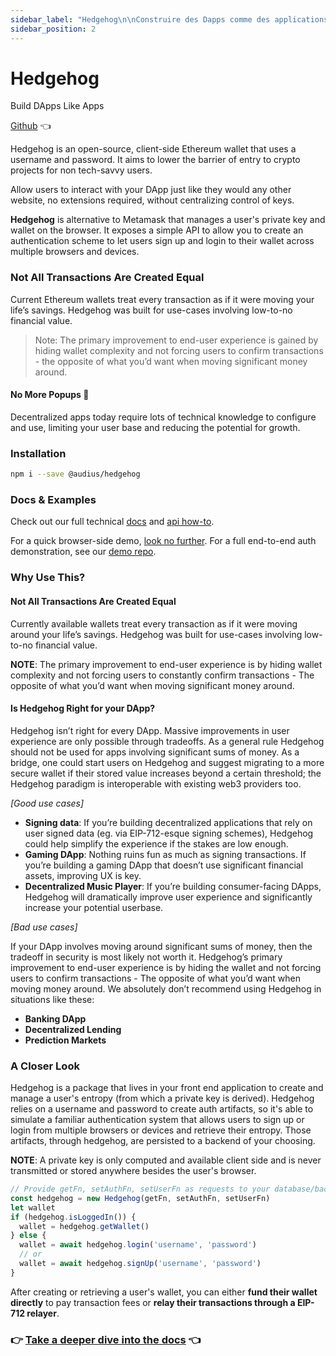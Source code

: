 ```yaml
---
sidebar_label: "Hedgehog\n\nConstruire des Dapps comme des applications\n\nGithub 👈\n\nHedgehog est un portefeuille Ethereum open-source côté client, qui utilise un nom d'utilisateur et un mot de passe. Il vise à réduire la barrière d'entrée aux projets de crypto-monnaies pour les utilisateurs qui ne sont pas familiers avec la technologie.\n\nPermettre aux utilisateurs d'interagir avec votre Dapp comme ils le feraient avec n'importe quel autre site web, sans extension, sans centraliser le contrôle des clés.\n\nHedgehog est une alternative à Metamask qui gère la clé privée et le portefeuille d'un utilisateur sur le navigateur. Il expose une Api simple qui vous permet de créer un schéma d'authentification pour que les utilisateurs puissent s'inscrire et se connecter à leur portefeuille sur plusieurs navigateurs et appareils.\n\nToutes les transactions ne sont pas égales\n\nLes portefeuilles Ethereum actuels traitent chaque transaction comme s'il s'agissait de transférer les économies de toute une vie. Hedgehog a été conçu pour des cas d'utilisation impliquant une valeur financière faible à nulle.\n\n Remarque : la principale amélioration de l'expérience de l'utilisateur final est gagnée en masquant \n la complexité du portefeuille et en n'obligeant pas les utilisateurs à confirmer les transactions - le \n contraire de ce que vous souhaitez lorsque vous déplacez des sommes importantes.\n\nPlus de popups 🦊\n\nAujourd'hui, les applications décentralisées nécessitent de nombreuses connaissances techniques pour être configurées et utilisées, ce qui limite votre base d'utilisateurs et réduit votre potentiel de croissance.\n\nInstallation\n\nnpm i --save @audius/hedgehog\n\nDocuments et exemples\n\nConsultez la documentation technique complète et le mode d'emploi de l'Api.\n(missing hypertext link i can't add them)\n\nPour une démonstration rapide côté navigateur, ne cherchez pas plus loin. Pour une démonstration complète de l'authentification de bout en bout, consultez notre dépôt de démonstration.\n(missing hypertext link i can't add them)\n\nPourquoi l'utiliser ?\n\nToutes les transactions ne sont pas identiques\n\nLes portefeuilles actuellement disponibles traitent chaque transaction comme s'il s'agissait des économies d'une vie. Hedgehog a été conçu pour des cas d'utilisation impliquant une valeur financière faible ou nulle.\n\nRemarque : La principale amélioration de l'expérience de l'utilisateur final consiste à masquer la complexité du portefeuille et à ne pas obliger les utilisateurs à confirmer constamment les transactions - le contraire de ce que vous souhaitez lorsque vous déplacez des sommes importantes.\n\nHedgehog est-il la solution idéale pour votre Dapp ?\n\nHedgehog ne convient pas à toutes les applications numériques. Les améliorations massives de l'expérience utilisateur ne sont possibles qu'en faisant des compromis. En règle générale, Hedgehog ne devrait pas être utilisé pour les applications impliquant des sommes d'argent importantes. En guise de passerelle, on pourrait faire démarrer les utilisateurs sur Hedgehog et leur suggérer de migrer vers un portefeuille plus sécurisé si leur valeur stockée augmente au-delà d'un certain seuil ; le paradigme Hedgehog est également interopérable avec les fournisseurs web3 existants.\n\n\\[Bon cas d'utilisation\\]\n\n. Signature des données : Si vous construisez des applications décentralisées qui reposent sur des données signées par l'utilisateur (par exemple, via des schémas de signature de type Eip-712), Hedgehog pourrait simplifier l'expérience si les enjeux sont suffisamment faibles.\n. Dapp de jeu : Rien ne gâche autant le plaisir que de signer des transactions. Si vous construisez une Dapp de jeu qui n'utilise pas d'actifs financiers importants, l'amélioration de l'Ux est essentielle.\n. Lecteur de musique décentralisé : Si vous créez des applications numériques destinées aux consommateurs, Hedgehog améliorera considérablement l'expérience utilisateur et augmentera de façon significative votre base d'utilisateurs potentiels.\n\n\\[Cas d'utilisation incorrect\\]\n\nSi votre Dapp implique le déplacement d'importantes sommes d'argent, le compromis en matière de sécurité n'en vaut probablement pas la peine. La principale amélioration apportée par Hedgehog à l'expérience de l'utilisateur final consiste à masquer le portefeuille et à ne pas obliger les utilisateurs à confirmer les transactions, ce qui est à l'opposé de ce que vous souhaitez lorsque vous déplacez de l'argent. Nous ne recommandons absolument pas l'utilisation de Hedgehog dans des situations comme celles-ci :\n\n. Banque Dapp\n. Prêts décentralisés\n. Marchés prédictifs\n\nUn regard plus approfondi\n\nHedgehog est un paquet qui se trouve dans votre application front-end pour créer et gérer l'entropie d'un utilisateur (à partir de laquelle une clé privée est dérivée). Hedgehog s'appuie sur un nom d'utilisateur et un mot de passe pour créer des artefacts d'authentification. Il est donc capable de simuler un système d'authentification familier qui permet aux utilisateurs de s'inscrire ou de se connecter à partir de plusieurs navigateurs ou appareils et de récupérer leur entropie. Ces artefacts, via hedgehog, sont persistés dans un backend de votre choix.\n\nRemarque : La clé privée est uniquement calculée et disponible côté client et n'est jamais transmise ou stockée ailleurs que dans le navigateur de l'utilisateur.\n\n// Provide getFn, setAuthFn, setUserFn as requests to your database/backend service (more details in docs).\nconst hedgehog = new Hedgehog(getFn, setAuthFn, setUserFn)\nlet wallet\nif (hedgehog. isLoggedIn()) {\n wallet = hedgehog. getWallet()\n} else {\n wallet = await hedgehog. login('username', 'password')\n // or\n wallet = await hedgehog. signUp('username', 'password')\n}\n\nAprès avoir créé ou récupéré le portefeuille d'un utilisateur, vous pouvez soit approvisionner directement son portefeuille pour payer les frais de transaction, soit relayer ses transactions par un relais Eip-712.\n\n👉 Plonger plus profondément dans la documentation 👈\n(missing hypertext link i can't add them)"
sidebar_position: 2
---
```


# Hedgehog

Build DApps Like Apps

[Github](https://github.com/AudiusProject/hedgehog) 👈

Hedgehog is an open-source, client-side Ethereum wallet that uses a username and password. It aims to lower the barrier of entry to crypto projects for non tech-savvy users.

Allow users to interact with your DApp just like they would any other website, no extensions required, without centralizing control of keys.

**Hedgehog** is alternative to Metamask that manages a user's private key and wallet on the browser. It exposes a simple API to allow you to create an authentication scheme to let users sign up and login to their wallet across multiple browsers and devices.

### Not All Transactions Are Created Equal

Current Ethereum wallets treat every transaction as if it were moving your life’s savings. Hedgehog was built for use-cases involving low-to-no financial value.

> Note: The primary improvement to end-user experience is gained by hiding wallet complexity and not forcing users to confirm transactions - the opposite of what you’d want when moving significant money around.

#### No More Popups 🦊

Decentralized apps today require lots of technical knowledge to configure and use, limiting your user base and reducing the potential for growth.

### Installation

```bash
npm i --save @audius/hedgehog
```

### Docs & Examples

Check out our full technical [docs](http://audiusproject.github.io/hedgehog-docs) and [api how-to](http://audiusproject.github.io/hedgehog-docs#how-to).

For a quick browser-side demo, [look no further](https://codesandbox.io/embed/pp9zzv2n00). For a full end-to-end auth demonstration, see our [demo repo](https://github.com/AudiusProject/audius-hedgehog-demo).

### Why Use This?

#### Not All Transactions Are Created Equal

Currently available wallets treat every transaction as if it were moving around your life’s savings. Hedgehog was built for use-cases involving low-to-no financial value.

**NOTE**: The primary improvement to end-user experience is by hiding wallet complexity and not forcing users to constantly confirm transactions - The opposite of what you’d want when moving significant money around.

#### Is Hedgehog Right for your DApp?

Hedgehog isn’t right for every DApp. Massive improvements in user experience are only possible through tradeoffs. As a general rule Hedgehog should not be used for apps involving significant sums of money. As a bridge, one could start users on Hedgehog and suggest migrating to a more secure wallet if their stored value increases beyond a certain threshold; the Hedgehog paradigm is interoperable with existing web3 providers too.

_\[Good use cases\]_

* **Signing data**: If you’re building decentralized applications that rely on user signed data \(eg. via EIP-712-esque signing schemes\), Hedgehog could help simplify the experience if the stakes are low enough.
* **Gaming DApp**: Nothing ruins fun as much as signing transactions. If you’re building a gaming DApp that doesn’t use significant financial assets, improving UX is key.
* **Decentralized Music Player**: If you’re building consumer-facing DApps, Hedgehog will dramatically improve user experience and significantly increase your potential userbase.

_\[Bad use cases\]_

If your DApp involves moving around significant sums of money, then the tradeoff in security is most likely not worth it. Hedgehog’s primary improvement to end-user experience is by hiding the wallet and not forcing users to confirm transactions - The opposite of what you’d want when moving money around. We absolutely don’t recommend using Hedgehog in situations like these:

* **Banking DApp**
* **Decentralized Lending**
* **Prediction Markets**

### A Closer Look

Hedgehog is a package that lives in your front end application to create and manage a user's entropy \(from which a private key is derived\). Hedgehog relies on a username and password to create auth artifacts, so it's able to simulate a familiar authentication system that allows users to sign up or login from multiple browsers or devices and retrieve their entropy. Those artifacts, through hedgehog, are persisted to a backend of your choosing.

**NOTE**: A private key is only computed and available client side and is never transmitted or stored anywhere besides the user's browser.

```javascript
// Provide getFn, setAuthFn, setUserFn as requests to your database/backend service (more details in docs).
const hedgehog = new Hedgehog(getFn, setAuthFn, setUserFn)
let wallet
if (hedgehog.isLoggedIn()) {
  wallet = hedgehog.getWallet()
} else {
  wallet = await hedgehog.login('username', 'password')
  // or
  wallet = await hedgehog.signUp('username', 'password')
}
```

After creating or retrieving a user's wallet, you can either **fund their wallet directly** to pay transaction fees or **relay their transactions through a EIP-712 relayer**.


### 👉 [Take a deeper dive into the docs](https://audiusproject.github.io/hedgehog-docs/#installation) 👈
